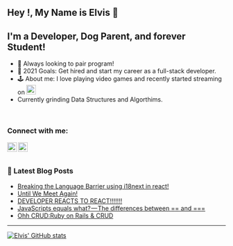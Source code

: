 ## Hey !, My Name is Elvis 👋 

## I'm a Developer, Dog Parent, and forever Student! 
- 🤠 Always looking to pair program! 
- 💸 2021 Goals: Get hired and start my career as a full-stack developer.
- 🕹 About me: I love playing video games and recently started streaming on [<img alt="elvis | LinkedIn" width="22px" src="https://cdn.jsdelivr.net/npm/simple-icons@v3/icons/twitch.svg" />][twitch]
- Currently grinding Data Structures and Algorthims.


<br />

### Connect with me: 
[<img align="left" alt="elvis | LinkedIn" width="22px" src="https://cdn.jsdelivr.net/npm/simple-icons@v3/icons/linkedin.svg" />][linkedin]
[<img align="left" alt="elvis | LinkedIn" width="22px" src="https://cdn.jsdelivr.net/npm/simple-icons@v3/icons/twitch.svg" />][twitch]

<br />
<br />

### 📕 Latest Blog Posts
<!-- BLOG-POST-LIST:START -->
- [Breaking the Language Barrier using i18next in react!](https://medium.com/nerd-for-tech/breaking-the-language-barrier-using-i18next-in-react-56e0c2951e23?source=rss-2d20dff57cd6------2)
- [Until We Meet Again!](https://elandi13.medium.com/until-we-meet-again-7ed12b3a365e?source=rss-2d20dff57cd6------2)
- [DEVELOPER REACTS TO REACT!!!!!!!](https://elandi13.medium.com/developer-reacts-to-react-af55831f3c8b?source=rss-2d20dff57cd6------2)
- [JavaScripts equals what? — The differences between == and ===](https://elandi13.medium.com/javascripts-equals-what-the-differences-between-and-4fc3cf406dee?source=rss-2d20dff57cd6------2)
- [Ohh CRUD:Ruby on Rails & CRUD](https://elandi13.medium.com/ohh-crud-ruby-on-rails-crud-a51c2ad49e25?source=rss-2d20dff57cd6------2)
<!-- BLOG-POST-LIST:END -->


---
[![Elvis' GitHub stats](https://github-readme-stats.vercel.app/api?username=Elandi13)](https://github.com/elandi13/github-readme-stats)







[linkedin]: https://www.linkedin.com/in/elvis-landi-32101b20b/
[twitch]: https://www.twitch.tv/s1eepy04
